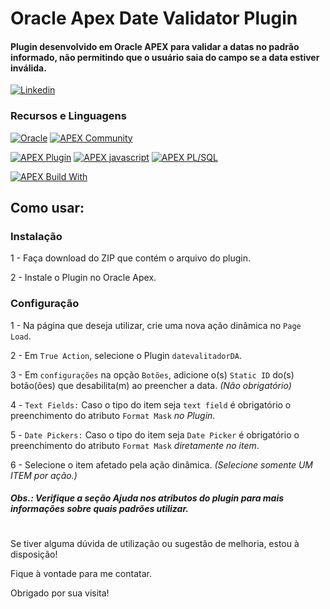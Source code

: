 # Oracle Apex Date Validator Plugin
#### Plugin desenvolvido em Oracle APEX para validar a datas no padrão informado, não permitindo que o usuário saia do campo se a data estiver inválida.

[![Linkedin](https://img.shields.io/badge/LinkedIn-0077B5?style=for-the-badge&logo=linkedin&logoColor=white&target=_blank)](https://www.linkedin.com/in/gabrielbento-devapex/)

### Recursos e Linguagens
[![Oracle](https://img.shields.io/badge/Oracle-F80000??style=for-the-badge&logo=Oracle&logoColor=white)](https://github.com/gabriel-obento/dateValidatorDA)
[![APEX Community](https://cdn.rawgit.com/Dani3lSun/apex-github-badges/78c5adbe/badges/apex-community-badge.svg)](https://github.com/gabriel-obento/dateValidatorDA)

[![APEX Plugin](https://cdn.rawgit.com/Dani3lSun/apex-github-badges/b7e95341/badges/apex-plugin-badge.svg)](https://github.com/gabriel-obento/dateValidatorDA)
[![APEX javascript](https://cdn.rawgit.com/Dani3lSun/apex-github-badges/6ed914a1/badges/apex-javascript-badge.svg)](https://github.com/gabriel-obento/dateValidatorDA)
[![APEX PL/SQL](https://cdn.rawgit.com/Dani3lSun/apex-github-badges/6ed914a1/badges/apex-plsql-badge.svg)](https://github.com/gabriel-obento/dateValidatorDA)

[![APEX Build With](https://cdn.rawgit.com/Dani3lSun/apex-github-badges/7919f913/badges/apex-love-badge.svg)](https://github.com/gabriel-obento/dateValidatorDA)

## Como usar:
### Instalação
1 - Faça download do ZIP que contém o arquivo do plugin.

2 - Instale o Plugin no Oracle Apex.

### Configuração
1 - Na página que deseja utilizar, crie uma nova ação dinâmica no ``` Page Load ```.

2 - Em ``` True Action ```, selecione o Plugin ``` datevalitadorDA ```.

3 - Em ``` configurações ``` na opção ```Botões```, adicione o(s) ```Static ID``` do(s) botão(ões) que desabilita(m) ao preencher a data. *(Não obrigatório)*

4 - ```Text Fields:``` Caso o tipo do item seja ```text field``` é obrigatório o preenchimento do atributo ```Format Mask``` *no Plugin*.

5 - ```Date Pickers:``` Caso o tipo do item seja ```Date Picker``` é obrigatório o preenchimento do atributo ```Format Mask``` *diretamente no item*.

6 - Selecione o item afetado pela ação dinâmica. *(Selecione somente UM ITEM por ação.)*

#### *Obs.: Verifique a seção Ajuda nos atributos do plugin para mais informações sobre quais padrões utilizar.*
#
Se tiver alguma dúvida de utilização ou sugestão de melhoria, estou à disposição!

Fique à vontade para me contatar.

Obrigado por sua visita!
